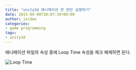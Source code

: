 ```yaml
---
title: "unity3d 애니메이션 한 번만 실행하기"
date: 2015-04-08T10:07:39+09:00
author: jeidee
categories:
- game programming
tags:
- unity3d
---
```


애니메이션 파일의 속성 중에 Loop Time 속성을 체크 해제하면 된다.

![Loop Time](https://icetgame.files.wordpress.com/2015/04/ec8aa4ed81aceba6b0ec83b7-2015-04-08-ec98a4ed9b84-8-36-03.png)
